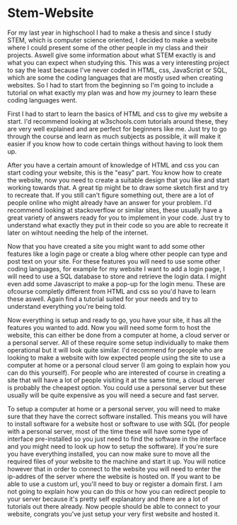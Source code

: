 # Stem-Website
For my last year in highschool I had to make a thesis and since I study STEM, which is computer science oriented, I decided to make a website where I could present some of the other people in my class and their projects. Aswell give some information about what STEM exactly is and what you can expect when studying this. This was a very interesting project to say the least because I've never coded in HTML, css, JavaScript or SQL, which are some the coding languages that are mostly used when creating websites. So I had to start from the beginning so I'm going to include a tutorial on what exactly my plan was and how my journey to learn these coding languages went.

First I had to start to learn the basics of HTML and css to give my website a start. I'd recommend looking at w3schools.com tutorials around these, they are very well explained and are perfect for beginners like me. Just try to go through the course and learn as much subjects as possible, it will make it easier if you know how to code certain things without having to look them up.

After you have a certain amount of knowledge of HTML and css you can start coding your website, this is the "easy" part. You know how to create the website, now you need to create a suitable design that you like and start working towards that. A great tip might be to draw some sketch first and try to recreate that. If you still can't figure something out, there are a lot of people online who might already have an answer for your problem. I'd recommend looking at stackoverflow or similar sites, these usually have a great variety of answers ready for you to implement in your code. Just try to understand what exactly they put in their code so you are able to recreate it later on wihtout needing the help of the internet.

Now that you have created a site you might want to add some other features like a login page or create a blog where other people can type and post text on your site. For these features you will need to use some other coding languages, for example for my website I want to add a login page, I will need to use a SQL database to store and retrieve the login data. I might even add some Javascript to make a pop-up for the login menu. These are ofcourse completly different from HTML and css so you'd have to learn these aswell. Again find a tutorial suited for your needs and try to understand everything you're being told.

Now everything is setup and ready to go, you have your site, it has all the features you wanted to add. Now you will need some form to host the website, this can either be done from a computer at home, a cloud server or a personal server. All of these require some setup individually to make them operational but it will look quite similar. I'd recommend for people who are looking to make a website with low expected people using the site to use a computer at home or a personal cloud server (I am going to explain how you can do this yourself). For people who are interested of course in creating a site that will have a lot of people visiting it at the same time, a cloud server is probably the cheapest option. You could use a personal server but these usually will be quite expensive as you will need a secure and fast server.

To setup a computer at home or a personal server, you will need to make sure that they have the correct software installed. This means you will have to install software for a website host or software to use with SQL (for people with a personal server, most of the time these will have some type of interface pre-installed so you just need to find the software in the interface and you might need to look up how to setup the software). If you're sure you have everything installed, you can now make sure to move all the required files of your website to the machine and start it up. You will notice however that in order to connect to the website you will need to enter the ip-addres of the server where the website is hosted on. If you want to be able to use a custom url, you'll need to buy or register a domain first. I am not going to explain how you can do this or how you can redirect people to your server because it's pretty self explanatory and there are a lot of tutorials out there already. Now people should be able to connect to your website, congrats you've just setup your very first website and hosted it.
